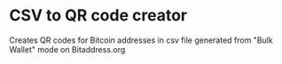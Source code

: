# CSV to QR code creator
Creates QR codes for Bitcoin addresses in csv file generated from "Bulk Wallet" mode on Bitaddress.org
